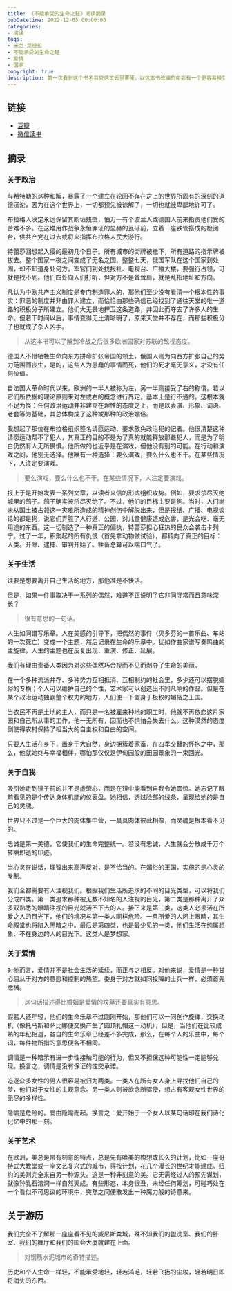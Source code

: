 ```yaml
---
title: 《不能承受的生命之轻》阅读摘录
pubDatetime: 2022-12-05 00:00:00
categories: 
- 阅读
tags: 
- 米兰·昆德拉
- 不能承受的生命之轻
- 爱情
- 国家
copyright: true
description: 第一次看到这个书名我只感觉云里雾里，以这本书改编的电影有一个更容易接受的名字 ————《布拉格之恋》，这个名字看似能让我了解这或许是个爱情故事，显然我还是理解错了。\n不能承受的生命之轻，轻可能表现在文字上，而重则是文字讲述的发人深省的各重意涵。刚开始读这本书你会感觉这就是一个男人和两个女人的三角性爱故事，你会感到困惑，然而读完整本书你大概会豁然开朗，米兰·昆德拉想通过故事的主人公，和读者探讨政治社会、人性、爱情、生命等话题。\n“人生的悲剧总可以用沉重来比喻。人常说重担落在我们的肩上。我们背负着这个重担，承受得起或是承受不起。我们与之反抗，不是输就是赢。“
---
```



## 链接

- [豆瓣](https://book.douban.com/subject/1017143/)
- [微信读书](https://weread.qq.com/web/bookDetail/d9f32bf0729dcf98d9fccdb)


## 摘录
### 关于政治

与希特勒的这种和解，暴露了一个建立在轮回不存在之上的世界所固有的深刻的道德沉沦，因为在这个世界上，一切都预先被谅解了，一切也就被卑鄙地许可了。

布拉格人决定永远保留其断垣残壁，怕万一有个波兰人或德国人前来指责他们受的苦难不多。在这堆用作战争永恒罪证的显赫的瓦砾前，立着一座铁管搭成的检阅台，供共产党在过去或将来指挥布拉格人民大游行。

特蕾莎回想起入侵的最初几个日子。所有城市的街牌被撤下，所有道路的指示牌被拔去。整个国家一夜之间变成了无名之国。整整七天，俄国军队在这个国家到处闯，却不知道身处何方。军官们到处找报社、电视台、广播大楼，要强行占领，可就是找不到。他们四处向人们打听，但对方不是耸耸肩，就是乱指地址和方向。

凡认为中欧共产主义制度是专门制造罪人的，那他们至少没有看清一个根本性的事实：罪恶的制度并非由罪人建立，而恰恰由那些确信已经找到了通往天堂的唯一道路的积极分子所建立。他们大无畏地捍卫这条道路，并因此而夺去了许多人的生命。但若干时间以后，事情变得无比清晰明了，原来天堂并不存在，而那些积极分子也就成了杀人凶手。
> 从这本书可以了解到冷战之后很多欧洲国家对苏联的敌视态度。

德国人不惜牺牲生命向东方拼命扩张帝国的领土，俄国人则为向西方扩张自己的势力范围而丧生，是的，这些人为愚蠢的事情而死，他们的死才毫无意义，才没有任何价值。

自法国大革命时代以来，欧洲的一半人被称为左，另一半则接受了右的称谓。若以它们所依据的理论原则来对左或右的概念进行界定，基本上是行不通的。这根本就不足为怪：任何政治运动并非建立在理性的态度之上，而是以表演、形象、词语、老套等为基础，其总体构成了这种或那种的政治媚俗。

我想起了那位在布拉格组织签名请愿运动、要求赦免政治犯的记者。他很清楚这种请愿运动帮不了犯人，其真正的目的不是为了真的就能释放那些犯人，而是为了明白仍然有人无所畏惧。他所做的也近乎是在演戏，但他没有别的可能。在行动和演戏之间，他别无选择。他唯有一种选择：要么演戏，要么什么也不干。在某些情况下，人注定要演戏。
> 要么演戏，要么什么也不干。在某些情况下，人注定要演戏。

报上于是开始发表一系列文章，以读者来信的形式组织攻势。例如，要求杀尽灭绝城里的鸽子。鸽子确实被杀尽灭绝了。不过，他们的目标主要是狗。当时，人们尚未从国土被占领这一灾难所造成的精神创伤中解脱出来，但是报纸、广播、电视谈论的都是狗，说它们弄脏了人行道、公园，对儿童健康造成危害，是光会吃、毫无用途的东西。这一切制造了一种真正的偏执，特蕾莎担心狂热的民众会袭击卡列宁。过了一年，积聚起的所有仇恨（首先拿动物做试验），都转向了真正的目标：人类。开除、逮捕、审判开始了。牲畜总算可以喘口气了。

### 关于生活

谁要是想要离开自己生活的地方，那他准是不快活。

但是，如果一件事取决于一系列的偶然，难道不正说明了它非同寻常而且意味深长？
> 很有意思的一句话。

人生如同谱写乐章。人在美感的引导下，把偶然的事件（贝多芬的一首乐曲、车站的一次死亡）变成一个主题，然后记录在生命的乐章中。犹如作曲家谱写奏鸣曲的主旋律，人生的主题也在反复出现、重演、修正、延展。

我们有理由责备人类因为对这些偶然巧合视而不见而剥夺了生命的美丽。

在一个多种流派并存、多种势力互相抵消、互相制约的社会里，多少还可以摆脱媚俗的专横；个人可以维护自己的个性，艺术家可以创造出不同凡响的作品。但是在某个政治运动独霸整个权力的地方，人们便一下置身于极权的媚俗之王国。

当农民不再是土地的主人，而只是一名被雇来种地的职工时，他就不再依恋这片家园和自己所从事的工作，他一无所有，因而也不惧怕会失去什么。这种漠然的态度倒使得农村保持了相当大的自主权和自由的空间。


只要人生活在乡下，置身于大自然，身边拥簇着家畜，在四季交替的怀抱之中，那么，他就始终与幸福相伴，哪怕那仅仅是伊甸园般的田园景象的一束回光。

### 关于自我

吸引她走到镜子前的并不是虚荣心，而是在镜中能看到自我令她震惊。她忘记了眼前看见的是个传达身体机能的仪表盘。她相信，透过脸部的线条，呈现给她的是自己的灵魂。

世界只不过是一个巨大的肉体集中营，一具具肉体彼此相像，而灵魂是根本看不见的。

忠诚是第一美德，它使我们的生命完整统一。若没有忠诚，人生就会分散成千万个转瞬即逝的印迹。

当心灵在说话，理智出来高声反对，是不恰当的。在媚俗的王国，实施的是心灵的专制。

我们全都需要有人注视我们。根据我们生活所追求的不同的目光类型，可以将我们分成四类。第一类追求那种被无数不知名的人注视的目光，第二类是那种离开了众多双熟悉的眼睛注视的目光就活不下去的人。接下来是第三类，这类人必须活在所爱之人的目光下，他们的境况与第一类人同样危险。一旦所爱的人闭上眼睛，其生命殿堂也将陷入黑暗之中。最后是第四类，也是最少见的一类，他们生活在纯属想象、不在身边的人的目光下。这类人是梦想家。


### 关于爱情

对他而言，爱情并不是社会生活的延续，而正与之相反。对他来说，爱情是一种甘心屈从于对方的意愿和控制的热望。委身于对方就如同投降的士兵一样，必须首先缴械。
> 这句话描述得比婚姻是爱情的坟墓还要真实有意思。

假若人还年轻，他们的生命乐章不过刚刚开始，那他们可以一同创作旋律，交换动机（像托马斯和萨比娜便交换产生了圆顶礼帽这一动机），但是，当他们在比较成熟的年纪相遇，各自的生命乐章已经差不多完成，那么，在每个人的乐曲中，每个词，每件物所指的意思便各不相同。

调情是一种暗示有进一步性接触可能的行为，但又不担保这种可能性一定能够兑现。换言之，调情是没有保证的性交承诺。

追逐众多女性的男人很容易被归为两类。一类人在所有女人身上寻找他们自己的梦，他们对于女性的主观意念。另一类人则被欲念所驱使，想占有客观女性世界的无尽的多样性。

隐喻是危险的。爱由隐喻而起。换言之：爱开始于一个女人以某句话印在我们诗化记忆中的那一刻。

### 关于艺术

在欧洲，美总是带有刻意的特点，总是先有唯美的构想或长久的计划，比如一座哥特式大教堂或一座文艺复兴式的城市，得按计划，花几个漫长的世纪才能建成。纽约的美则完全来自另一种源头。这是一种非刻意的美。它无需经过人的预先谋划，就像钟乳石溶洞一样自然天成。有些形态，本身很丑，未经任何筹划，可碰巧处在一个看似不可思议的环境中，突然之间便散发出一种魔力般的诗意来。



## 关于游历

我们完全不了解那一座座看不见的威尼斯粪城，殊不知我们的盥洗室、我们的卧室、我们的舞厅和我们的国会大厦就建在上面。
> 对钢筋水泥城市的奇特描述。

历史和个人生命一样轻，不能承受地轻，轻若鸿毛，轻若飞扬的尘埃，轻若明日即将消失的东西。

